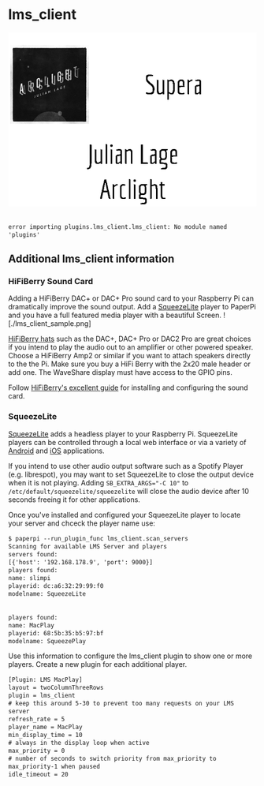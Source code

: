 # lms_client
![sample image for plugin lms_client](./lms_client_sample.png)
```
 
error importing plugins.lms_client.lms_client: No module named 'plugins'
```

## Additional lms_client information
### HiFiBerry Sound Card
Adding a HiFiBerry DAC+ or DAC+ Pro sound card to your Raspberry Pi can dramatically improve the sound output. Add a [SqueezeLite](#squeezelite) player to PaperPi and you have a full featured media player with a beautiful Screen.
![./lms_client_sample.png]

[HiFiBerry hats](https://www.hifiberry.com/shop/#boards) such as the DAC+, DAC+ Pro or DAC2 Pro are great choices if you intend to play the audio out to an amplifier or other powered speaker. Choose a HiFiBerry Amp2 or similar if you want to attach speakers directly to the the Pi. Make sure you buy a HiFi Berry with the 2x20 male header or add one. The WaveShare display must have access to the GPIO pins.

Follow [HiFiBerry's excellent guide](https://www.hifiberry.com/docs/software/configuring-linux-3-18-x/) for installing and configuring the sound card.


<a Name="squeezelite"></a>
### SqueezeLite
[SqueezeLite](http://wiki.slimdevices.com/index.php/Squeezelite) adds a headless player to your Raspberry Pi. SqueezeLite players can be controlled through a local web interface or via a variety of [Android](https://play.google.com/store/search?q=squeezebox) and [iOS](https://www.apple.com/nl/search/squeezebox?src=globalnav) applications. 

If you intend to use other audio output software such as a Spotify Player (e.g. librespot), you may want to set SqueezeLite to close the output device when it is not playing. Adding `SB_EXTRA_ARGS="-C 10"` to `/etc/default/squeezelite/squeezelite` will close the audio device after 10 seconds freeing it for other applications.

Once you've installed and configured your SqueezeLite player to locate your server and chceck the player name use:

```
$ paperpi --run_plugin_func lms_client.scan_servers
Scanning for available LMS Server and players
servers found:
[{'host': '192.168.178.9', 'port': 9000}]
players found:
name: slimpi
playerid: dc:a6:32:29:99:f0
modelname: SqueezeLite


players found:
name: MacPlay
playerid: 68:5b:35:b5:97:bf
modelname: SqueezePlay
```

Use this information to configure the lms_client plugin to show one or more players. Create a new plugin for each additional player.
```
[Plugin: LMS MacPlay]
layout = twoColumnThreeRows
plugin = lms_client
# keep this around 5-30 to prevent too many requests on your LMS server
refresh_rate = 5
player_name = MacPlay
min_display_time = 10
# always in the display loop when active
max_priority = 0
# number of seconds to switch priority from max_priority to max_priority-1 when paused
idle_timeout = 20
```

